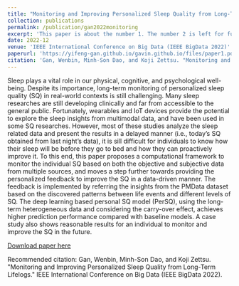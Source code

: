 ```yaml
---
title: "Monitoring and Improving Personalized Sleep Quality from Long-Term Lifelogs"
collection: publications
permalink: /publication/gan2022monitoring
excerpt: 'This paper is about the number 1. The number 2 is left for future work.'
date: 2022-12
venue: 'IEEE International Conference on Big Data (IEEE BigData 2022)'
paperurl: 'https://yifeng-gan.github.io/gavin.github.io/files/paper1.pdf'
citation: 'Gan, Wenbin, Minh-Son Dao, and Koji Zettsu. "Monitoring and Improving Personalized Sleep Quality from Long-Term Lifelogs." IEEE International Conference on Big Data (IEEE BigData 2022).'
---
```

Sleep plays a vital role in our physical, cognitive, and psychological well-being. Despite its importance, long-term monitoring of personalized sleep quality (SQ) in real-world contexts is still challenging. Many sleep researches are still developing clinically and far from accessible to the general public. Fortunately, wearables and IoT devices provide the potential to explore the sleep insights from multimodal data, and have been used in some SQ researches. However, most of these studies analyze the sleep related data and present the results in a delayed manner (i.e., today’s SQ obtained from last night’s data), it is sill difficult for individuals to know how their sleep will be before they go to bed and how they can proactively improve it. To this end, this paper proposes a computational framework to monitor the individual SQ based on both the objective and subjective data from multiple sources, and moves a step further towards providing the personalized feedback to improve the SQ in a data-driven manner. The feedback is implemented by referring the insights from the PMData dataset based on the discovered patterns between life events and different levels of SQ. The deep learning based personal SQ model (PerSQ), using the long-term heterogeneous data and considering the carry-over effect, achieves higher prediction performance compared with baseline models. A case study also shows reasonable results for an individual to monitor and improve the SQ in the future.

[Download paper here](https://yifeng-gan.github.io/gavin.github.io/files/paper1.pdf)

Recommended citation: Gan, Wenbin, Minh-Son Dao, and Koji Zettsu. "Monitoring and Improving Personalized Sleep Quality from Long-Term Lifelogs." IEEE International Conference on Big Data (IEEE BigData 2022).
